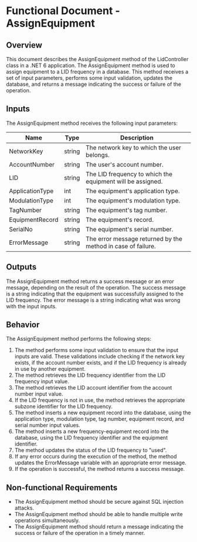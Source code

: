 
# Functional Document - AssignEquipment

## Overview
This document describes the AssignEquipment method of the LidController class in a .NET 6 application. The AssignEquipment method is used to assign equipment to a LID frequency in a database. This method receives a set of input parameters, performs some input validation, updates the database, and returns a message indicating the success or failure of the operation.

## Inputs
The AssignEquipment method receives the following input parameters:

| Name             | Type     | Description                                                  |
| ---------------- | -------- | ------------------------------------------------------------ |
| NetworkKey       | string   | The network key to which the user belongs.                   |
| AccountNumber    | string   | The user's account number.                                   |
| LID              | string   | The LID frequency to which the equipment will be assigned.    |
| ApplicationType  | int      | The equipment's application type.                            |
| ModulationType   | int      | The equipment's modulation type.                             |
| TagNumber        | string   | The equipment's tag number.                                  |
| EquipmentRecord  | string   | The equipment's record.                                      |
| SerialNo         | string   | The equipment's serial number.                               |
| ErrorMessage     | string   | The error message returned by the method in case of failure.  |

## Outputs
The AssignEquipment method returns a success message or an error message, depending on the result of the operation. The success message is a string indicating that the equipment was successfully assigned to the LID frequency. The error message is a string indicating what was wrong with the input inputs.

## Behavior
The AssignEquipment method performs the following steps:

1. The method performs some input validation to ensure that the input inputs are valid. These validations include checking if the network key exists, if the account number exists, and if the LID frequency is already in use by another equipment.
2. The method retrieves the LID frequency identifier from the LID frequency input value.
3. The method retrieves the LID account identifier from the account number input value.
4. If the LID frequency is not in use, the method retrieves the appropriate subzone identifier for the LID frequency.
5. The method inserts a new equipment record into the database, using the application type, modulation type, tag number, equipment record, and serial number input values.
6. The method inserts a new frequency-equipment record into the database, using the LID frequency identifier and the equipment identifier.
7. The method updates the status of the LID frequency to "used".
8. If any error occurs during the execution of the method, the method updates the ErrorMessage variable with an appropriate error message.
9. If the operation is successful, the method returns a success message.

## Non-functional Requirements
- The AssignEquipment method should be secure against SQL injection attacks.
- The AssignEquipment method should be able to handle multiple write operations simultaneously.
- The AssignEquipment method should return a message indicating the success or failure of the operation in a timely manner.
